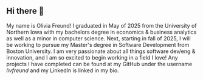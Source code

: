 ## Hi there 👋

My name is Olivia Freund! I graduated in May of 2025 from the University of Northern Iowa with my bachelors degree in economics & business analytics as well as a minor in computer science. 
Next, starting in fall of 2025, I will be working to pursue my Master's degree in Software Development from Boston University. I am very passionate
about all things software dev/eng & innovation, and I am so excited to begin working in a field I love! Any projects I have completed can be found at my GitHub under the 
username _livfreund_ and my LinkedIn is linked in my bio. 


